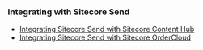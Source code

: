 ### Integrating with Sitecore Send

- [Integrating Sitecore Send with Sitecore Content Hub](/learn/integrations/send-ch)
- [Integrating Sitecore Send with Sitecore OrderCloud](/learn/integrations/send-oc)